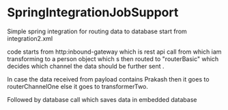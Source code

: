 # SpringIntegrationJobSupport

Simple spring integration for routing data to database start from integration2.xml

code starts from http:inbound-gateway which is rest api call from which iam transforming to a person object which s then routed to "routerBasic" which decides which channel the data should be further sent .

In case the data received from payload contains Prakash then it goes to routerChannelOne else it goes to transformerTwo. 

Followed by database call which saves data in embedded database
